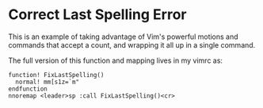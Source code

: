Correct Last Spelling Error
=======================

This is an example of taking advantage of Vim's powerful motions and commands
that accept a count, and wrapping it all up in a single command.

The full version of this function and mapping lives in my vimrc as:

``` vim
function! FixLastSpelling()
  normal! mm[s1z=`m"
endfunction
nnoremap <leader>sp :call FixLastSpelling()<cr>
```
